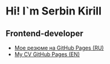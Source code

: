 # Hi! I`m Serbin Kirill
## Frontend-developer
- [Мое резюме на GitHub Pages (RU)](https://madridka.github.io/My-CV/cv-ru.html)
- [My CV GitHub Pages (EN)](https://madridka.github.io/My-CV/cv-en.html)
